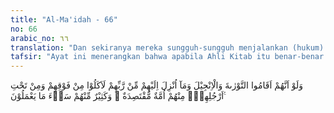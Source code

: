 ```yaml
---
title: "Al-Ma'idah - 66"
no: 66
arabic_no: ٦٦
translation: "Dan sekiranya mereka sungguh-sungguh menjalankan (hukum) Taurat, Injil dan (Al-Qur'an) yang diturunkan kepada mereka dari Tuhannya, niscaya mereka akan mendapat makanan dari atas mereka dan dari bawah kaki mereka. Di antara mereka ada sekelompok yang jujur dan taat. Dan banyak di antara mereka sangat buruk apa yang mereka kerjakan."
tafsir: "Ayat ini menerangkan bahwa apabila Ahli Kitab itu benar-benar menjalankan hukum Taurat dan Injil seperti mengesakan Allah dan berpegang kepada berita gembira yang terdapat dalam Taurat dan Injil tentang kenabian Muhammad, tentulah Allah akan melapangkan kehidupan mereka. Jadi jika pada ayat yang lalu Allah menjanjikan kebahagiaan akhirat kepada Ahli Kitab, apabila mereka beriman dan bertakwa, akan mendapat kebahagiaan duniawi dan kelapangan rezeki serta limpahan rahmat-Nya dari langit, dengan menumbuhkan berbagai tanaman. Meskipun demikian mereka tetap durhaka dan menentang rasul-rasul Allah.\n\nAyat ini juga menerangkan bahwa di antara orang-orang Yahudi ada golongan yang bimbang dalam beragama, tidak berpegang secara fanatik kepada pendapat-pendapat pendeta-pendetanya dan tidak pula memandang enteng. Memang mayoritas orang Yahudi itu sangat fanatik kepada pendapat-pendapat pendetanya. Golongan inilah yang buruk tingkah lakunya. Hal serupa itu terjadi dalam kalangan kaum Nasrani.\n\nMenurut kebiasaan, meskipun golongan pertengahan dari masing-masing agama itu tidak banyak pengikutnya, namun dari kalangan mereka timbul orang-orang yang suka memperbaiki keadaan dan mengikuti perkembangan serta menerima kebenaran. Orang-orang seperti ini terdapat pada setiap umat dan tiap-tiap masa. Umpamanya Abdullah bin Salam dan kawan-kawannya dari kalangan Yahudi menjadi pengikut Nabi Muhammad yang setia. Demikian pula Najasyi dan kawan-kawan dari kalangan Nasrani menjadi mengikut Nabi Muhammad yang setia pula. Hal tersebut menunjukkan bahwa fungsi pemeluk agama adalah mencari kebenaran. Maka jika pemeluk suatu agama berpegang kepada petunjuk-petunjuk agama secara benar, tentulah dia tidak akan menjadi fanatik, kaku dan menerima agama yang dibenarkan di dalam kitab-kitabnya. Dalam mencari kebenaran itu modal utama adalah keikhlasan yang disertai ilmu pengetahuan. Mencari kebenaran dengan modal ini terdapat di dalam agama Islam. Pemeluk Islam sendiri yang tidak mengamalkan petunjuk-petunjuk Islam, tentulah kebenaran yang ada pada Islam itu tidak dapat diperolehnya. Sehubungan dengan ayat ini terdapat hadis Nabi yang diriwayatkan Ziad bin Labid yaitu: \n\nDari Ziad bin Labid, ia berkata, \"Nabi Muhammad saw, membicarakan sesuatu lalu beliau berkata, \"Hal demikian itu adalah pada waktu ilmu pengetahuan telah lenyap. Ziad berkata, \"Kami (para sahabat) berkata \"Wahai Rasulullah bagaimanakah ilmu pengetahuan bisa lenyap, sedangkan kami membaca Al-Qur'an dan kami membacakannya pula kepada anak-anak kami dan anak-anak kami itu membacakannya pula kepada anak-anak mereka sampai hari Kiamat.\" Rasulullah. saw menjawab, \"Celakalah engkau hai anak Ibnu Labid, jika aku mengetahui engkau adalah orang-orang yang paling banyak ilmunya di antara penduduk Medinah, tidakkah orang-orang Yahudi dan Nasrani itu membaca Taurat dan Injil, sedangkan mereka tidak mendapat manfaatnya sedikit pun.\" (Riwayat Ahmad).\n\nJelaslah dari hadis ini bahwa kaum Muslimin yang tidak mengamalkan petunjuk agamanya, mereka serupa dengan orang Yahudi dan Nasrani. Menurut riwayat Ibnu Abi hatim, setelah pembicaraan itu maka turunlah ayat 66 ini."
---
```


وَلَوْ اَنَّهُمْ اَقَامُوا التَّوْرٰىةَ وَالْاِنْجِيْلَ وَمَآ اُنْزِلَ اِلَيْهِمْ مِّنْ رَّبِّهِمْ لَاَكَلُوْا مِنْ فَوْقِهِمْ وَمِنْ تَحْتِ اَرْجُلِهِمْۗ مِنْهُمْ اُمَّةٌ مُّقْتَصِدَةٌ  ۗ وَكَثِيْرٌ مِّنْهُمْ سَاۤءَ مَا يَعْمَلُوْنَ ࣖ 
